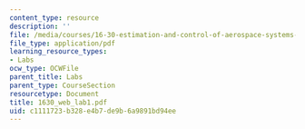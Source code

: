 ```yaml
---
content_type: resource
description: ''
file: /media/courses/16-30-estimation-and-control-of-aerospace-systems-spring-2004/c1111723b328e4b7de9b6a9891bd94ee_1630_web_lab1.pdf
file_type: application/pdf
learning_resource_types:
- Labs
ocw_type: OCWFile
parent_title: Labs
parent_type: CourseSection
resourcetype: Document
title: 1630_web_lab1.pdf
uid: c1111723-b328-e4b7-de9b-6a9891bd94ee
---
```

